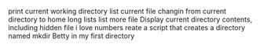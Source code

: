 print current working directory
list current file
changin from current directory to home
long lists
list more file
Display current directory contents, including hidden file
i love numbers
reate a script that creates a directory named mkdir
Betty in my first directory

